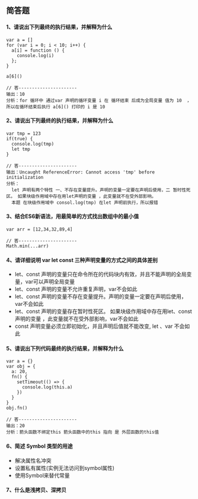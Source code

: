 ## 简答题

#### 1、请说出下列最终的执行结果，并解释为什么

```
var a = []
for (var i = 0; i < 10; i++) {
  a[i] = function () {
    console.log(i)
  };
}

a[6]()

// 答----------------------
输出：10
分析：for 循环中 通过var 声明的循环变量 i 在 循环结束 后成为全局变量 值为 10  ，所以在循环结束后执行 a[6]() 打印的 i 是 10

```

#### 2、请说出下列最终的执行结果，并解释为什么

```
var tmp = 123 
if(true) {
  console.log(tmp)
  let tmp
}

// 答----------------------
输出：Uncaught ReferenceError: Cannot access 'tmp' before initialization
分析：
  let 声明有两个特性 一、不存在变量提升。声明的变量一定要在声明后使用，二 暂时性死区。 如果块级作用域中存在用let声明的变量 ，此变量就不在受外部影响。
  本题 在块级作用域中 consol.log(tmp) 在let 声明前执行，所以报错

```

#### 3、结合ES6新语法，用最简单的方式找出数组中的最小值

```
var arr = [12,34,32,89,4]

// 答----------------------
Math.min(...arr)

```
#### 4、请详细说明 var let const 三种声明变量的方式之间的具体差别

* let、const 声明的变量只在命令所在的代码块内有效，并且不能声明的全局变量，var可以声明全局变量
* let、const 声明的变量不允许重复声明，var不会如此
* let、const 声明的变量不存在变量提升。声明的变量一定要在声明后使用，var不会如此
* let、const 声明的变量存在暂时性死区。 如果块级作用域中存在用let、const声明的变量 ，此变量就不在受外部影响，var不会如此
* const 声明变量必须立即初始化，并且声明后值就不能改变, let 、var 不会如此

#### 5、请说出下列代码最终的执行结果，并解释为什么

```
var a = {}
var obj = {
  a: 20,
  fn() {
    setTimeout(() => {
      console.log(this.a)
    })
  }
}
obj.fn()

// 答----------------------
输出：20
分析：箭头函数不绑定this 箭头函数中的this 指向 是 外层函数的this值

```

#### 6、简述 Symbol 类型的用途

* 解决属性名冲突
* 设置私有属性(实例无法访问到symbol属性)
* 使用Symbol来替代常量

#### 7、什么是浅拷贝、深拷贝




